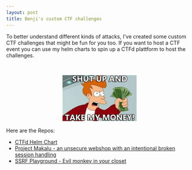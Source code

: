 ```yaml
---
layout: post
title: Benji's custom CTF challenges
---
```


To better understand different kinds of attacks, I've created some custom CTF challenges that might be fun for you too. If you want to host a CTF event you can use my helm charts to spin up a CTFd plattform to host the challenges. 

<br>
<p align="center">
<img width="200" src="/images/shutup.gif">
</p>


Here are the Repos:
* [CTFd Helm Chart](https://github.com/BenjiTrapp/CTFd-helm-chart)
* [Project Makalu - an unsecure webshop with an intentional broken session handling](https://github.com/BenjiTrapp/Project-Makalu)
* [SSRF Playground - Evil monkey in your closet](https://github.com/BenjiTrapp/ssrf-playground)
